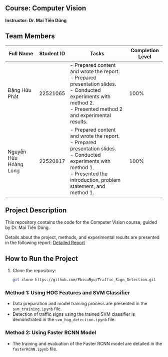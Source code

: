 ## Course: Computer Vision
**Instructor: Dr. Mai Tiến Dũng**

## Team Members

| Full Name             | Student ID | Tasks                                                                                              | Completion Level |
|-----------------------|------------|----------------------------------------------------------------------------------------------------|------------------|
| Đặng Hữu Phát         | 22521065   | - Prepared content and wrote the report.<br>- Prepared presentation slides.<br>- Conducted experiments with method 2.<br>- Presented method 2 and experimental results. | 100%             |
| Nguyễn Hữu Hoàng Long | 22520817   | - Prepared content and wrote the report.<br>- Prepared presentation slides.<br>- Conducted experiments with method 1.<br>- Presented the introduction, problem statement, and method 1. | 100%             |

## Project Description
This repository contains the code for the Computer Vision course, guided by Dr. Mai Tiến Dũng.

Details about the project, methods, and experimental results are presented in the following report:
[Detailed Report](https://drive.google.com/file/d/1K8qI2d9eEjHK_VCfo9tTQO7Vqg3S8gwQ/view)

## How to Run the Project

1. Clone the repository:
   ```bash
   git clone https://github.com/EbisuRyu/Traffic_Sign_Detection.git
   ```

### Method 1: Using HOG Features and SVM Classifier

- Data preparation and model training process are presented in the `svm_training.ipynb` file.
- Detection of traffic signs using the trained SVM classifier is demonstrated in the `svm_hog_detection.ipynb` file.

### Method 2: Using Faster RCNN Model

- The training and evaluation of the Faster RCNN model are detailed in the `fasterRCNN.ipynb` file.
